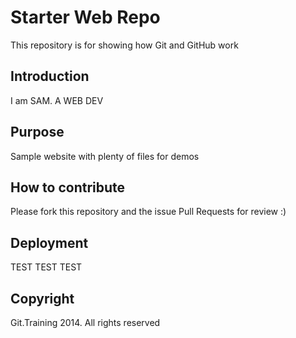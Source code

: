 # Starter Web Repo

This repository is for showing how Git and GitHub work

## Introduction

I am SAM. A WEB DEV
## Purpose

Sample website with plenty of files for demos

## How to contribute

Please fork this repository and the issue Pull Requests for review :)

## Deployment

TEST TEST TEST

## Copyright

Git.Training 2014. All rights reserved